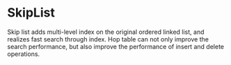 # SkipList
Skip list adds multi-level index on the original ordered linked list, and realizes fast search through index. Hop table can not only improve the search performance, but also improve the performance of insert and delete operations.
